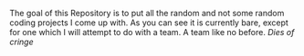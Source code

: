 The goal of this Repository is to put all the random and not some random coding projects I come up with. As you can see it is currently bare, except for one which I will attempt to do with a team. A team like no before. *Dies of cringe*
